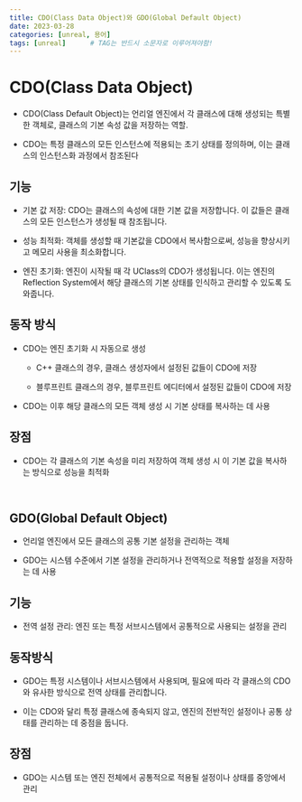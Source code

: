 ```yaml
---
title: CDO(Class Data Object)와 GDO(Global Default Object)
date: 2023-03-28
categories: [unreal, 용어]
tags: [unreal]		# TAG는 반드시 소문자로 이루어져야함!
---
```


# CDO(Class Data Object)


* CDO(Class Default Object)는 언리얼 엔진에서 각 클래스에 대해 생성되는 특별한 객체로, 클래스의 기본 속성 값을 저장하는 역할.

* CDO는 특정 클래스의 모든 인스턴스에 적용되는 초기 상태를 정의하며, 이는 클래스의 인스턴스화 과정에서 참조된다

## 기능

* 기본 값 저장: CDO는 클래스의 속성에 대한 기본 값을 저장합니다. 이 값들은 클래스의 모든 인스턴스가 생성될 때 참조됩니다.

* 성능 최적화: 객체를 생성할 때 기본값을 CDO에서 복사함으로써, 성능을 향상시키고 메모리 사용을 최소화합니다.

* 엔진 초기화: 엔진이 시작될 때 각 UClass의 CDO가 생성됩니다. 이는 엔진의 Reflection System에서 해당 클래스의 기본 상태를 인식하고 관리할 수 있도록 도와줍니다.

## 동작 방식

* CDO는 엔진 초기화 시 자동으로 생성

  * C++ 클래스의 경우, 클래스 생성자에서 설정된 값들이 CDO에 저장

  * 블루프린트 클래스의 경우, 블루프린트 에디터에서 설정된 값들이 CDO에 저장

* CDO는 이후 해당 클래스의 모든 객체 생성 시 기본 상태를 복사하는 데 사용

## 장점

*  CDO는 각 클래스의 기본 속성을 미리 저장하여 객체 생성 시 이 기본 값을 복사하는 방식으로 성능을 최적화


<br>

## GDO(Global Default Object)

* 언리얼 엔진에서 모든 클래스의 공통 기본 설정을 관리하는 객체

* GDO는 시스템 수준에서 기본 설정을 관리하거나 전역적으로 적용할 설정을 저장하는 데 사용

## 기능

* 전역 설정 관리: 엔진 또는 특정 서브시스템에서 공통적으로 사용되는 설정을 관리

## 동작방식

* GDO는 특정 시스템이나 서브시스템에서 사용되며, 필요에 따라 각 클래스의 CDO와 유사한 방식으로 전역 상태를 관리합니다. 

* 이는 CDO와 달리 특정 클래스에 종속되지 않고, 엔진의 전반적인 설정이나 공통 상태를 관리하는 데 중점을 둡니다.

## 장점

* GDO는 시스템 또는 엔진 전체에서 공통적으로 적용될 설정이나 상태를 중앙에서 관리